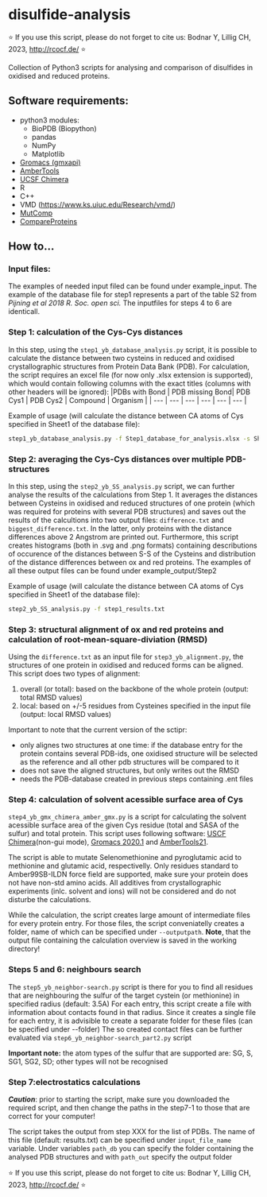 # disulfide-analysis
:star: If you use this script, please do not forget to cite us:
Bodnar Y, Lillig CH, 2023, http://rcocf.de/ :star:

Collection of Python3 scripts for analysing and comparison of disulfides in oxidised and reduced proteins.
## Software requirements:
- python3 modules:
  - BioPDB (Biopython)
  - pandas
  - NumPy
  - Matplotlib
- [Gromacs (gmxapi)](https://manual.gromacs.org/documentation/2020.1/gmxapi/index.html)
- [AmberTools](https://ambermd.org/AmberTools.php)
- [UCSF Chimera](https://www.cgl.ucsf.edu/chimera/)
- R
- C++
- VMD (https://www.ks.uiuc.edu/Research/vmd/) 
- [MutComp](https://github.com/WillyBruhn/MutComp)
- [CompareProteins](https://github.com/BerensF/ComparingProteins)


## How to...
### Input files:
The examples of needed input filed can be found under example_input.
The example of the database file for step1 represents a part of the table S2 from *Pijning et al 2018 R. Soc. open sci.*
The inputfiles for steps 4 to 6 are identicall.

### Step 1: calculation of the Cys-Cys distances 
In this step, using the `step1_yb_database_analysis.py` script, it is possible to calculate the distance between two cysteins in reduced and oxidised crystallographic structures from Protein Data Bank (PDB).
For calculation, the script requires an excel file (for now only .xlsx extension is supported), which would contain following columns with the exact titles (columns with other headers will be ignored):
|PDBs with Bond | PDB missing Bond| PDB Cys1 | PDB Cys2 | Compound | Organism |
| --- | --- | --- | --- | --- | --- |

Example of usage (will calculate the distance between CA atoms of Cys specified in Sheet1 of the database file):
```bash
step1_yb_database_analysis.py -f Step1_database_for_analysis.xlsx -s Sheet1 -o step1_results.txt --atom CA
```
### Step 2: averaging the Cys-Cys distances over multiple PDB-structures
In this step, using the `step2_yb_SS_analysis.py` script, we can further analyse the results of the calculations from Step 1. It averages the distances between Cysteins in oxidised and reduced structures of one protein (which was required for proteins with several PDB structures) and saves out the results of the calcultions into two output files: `difference.txt` and `biggest_difference.txt`. In the latter, only proteins with the distance differences above 2 Angstrom are printed out.
Furthermore, this script creates histograms (both in .svg and .png formats) containing descributions of occurence of the distances between S-S of the Cysteins and distribution of the distance differences between ox and red proteins. The examples of all these output files can be found under example_output/Step2

Example of usage (will calculate the distance between CA atoms of Cys specified in Sheet1 of the database file):
```bash
step2_yb_SS_analysis.py -f step1_results.txt
```

### Step 3: structural alignment of ox and red proteins and calculation of root-mean-square-diviation (RMSD)
Using the `difference.txt` as an input file for `step3_yb_alignment.py`, the structures of one protein in oxidised and reduced forms can be aligned. This script does two types of alignment: 
1) overall (or total): based on the backbone of the whole protein (output: total RMSD values) 
2) local: based on +/-5 residues from Cysteines specified in the input file (output: local RMSD values)

Important to note that the current version of the sctipr:
- only alignes two structures at one time: if the database entry for the protein contains several PDB-ids, one oxidised structure will be selected as the reference and all other pdb structures will be compared to it
- does not save the aligned structures, but only writes out the RMSD
- needs the PDB-database created in previous steps containing .ent files

### Step 4: calculation of solvent acessible surface area of Cys
`step4_yb_gmx_chimera_amber_gmx.py` is a script for calculating the solvent acessible surface area of the given Cys residue (total and SASA of the sulfur) and total protein. This script uses following software: [USCF Chimera](https://www.cgl.ucsf.edu/chimera/)(non-gui mode), [Gromacs 2020.1](https://manual.gromacs.org/documentation/2020.1/gmxapi/index.html) and [AmberTools21](https://ambermd.org/AmberTools.php). 

The script is able to mutate Selenomethionine and pyroglutamic acid to methionine and glutamic acid, respectivelly. 
Only residues standard to Amber99SB-ILDN force field are supported, make sure your protein does not have non-std amino acids. All additives from crystallographic experiments (inlc. solvent and ions) will not be considered and do not disturbe the calculations. 

While the calculation, the script creates large amount of intermediate files for every protein entry. For those files, the script conveniatelly creates a folder, name of which can be specified under `--outputpath`. **Note**, that the output file containing the calculation overview is saved in the working directory!

### Steps 5 and 6: neighbours search
The `step5_yb_neighbor-search.py` script is there for you to find all residues that are neighbouring the sulfur of the target cystein (or methionine) in specified radius (default: 3.5A)
For each entry, this script create a file with information about contacts found in that radius.
Since it creates a single file for each entry, it is advisible to create a separate folder for these files (can be specified under --folder)
The so created contact files can be further evaluated via `step6_yb_neighbor-search_part2.py` script

**Important note:** the atom types of the sulfur that are supported are: SG, S, SG1, SG2, SD; other types will not be recognised

### Step 7:electrostatics calculations
***Caution***: prior to starting the script, make sure you downloaded the required script, and then change the paths in the step7-1 to those that are correct for your computer!

The script takes the output from step XXX for the list of PDBs. The name of this file (default: results.txt)  can be specified under `input_file_name` variable. Under variables `path_db` you can specify the folder containing the analysed PDB structures and with `path_out` specify the output folder


:star: If you use this script, please do not forget to cite us:
Bodnar Y, Lillig CH, 2023, http://rcocf.de/ :star:
